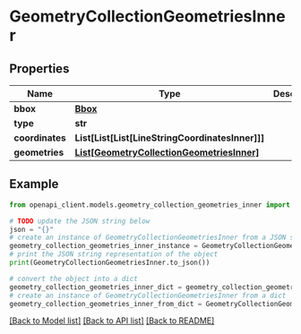 # GeometryCollectionGeometriesInner


## Properties

Name | Type | Description | Notes
------------ | ------------- | ------------- | -------------
**bbox** | [**Bbox**](Bbox.md) |  | [optional] 
**type** | **str** |  | 
**coordinates** | **List[List[List[LineStringCoordinatesInner]]]** |  | 
**geometries** | [**List[GeometryCollectionGeometriesInner]**](GeometryCollectionGeometriesInner.md) |  | 

## Example

```python
from openapi_client.models.geometry_collection_geometries_inner import GeometryCollectionGeometriesInner

# TODO update the JSON string below
json = "{}"
# create an instance of GeometryCollectionGeometriesInner from a JSON string
geometry_collection_geometries_inner_instance = GeometryCollectionGeometriesInner.from_json(json)
# print the JSON string representation of the object
print(GeometryCollectionGeometriesInner.to_json())

# convert the object into a dict
geometry_collection_geometries_inner_dict = geometry_collection_geometries_inner_instance.to_dict()
# create an instance of GeometryCollectionGeometriesInner from a dict
geometry_collection_geometries_inner_from_dict = GeometryCollectionGeometriesInner.from_dict(geometry_collection_geometries_inner_dict)
```
[[Back to Model list]](../README.md#documentation-for-models) [[Back to API list]](../README.md#documentation-for-api-endpoints) [[Back to README]](../README.md)


